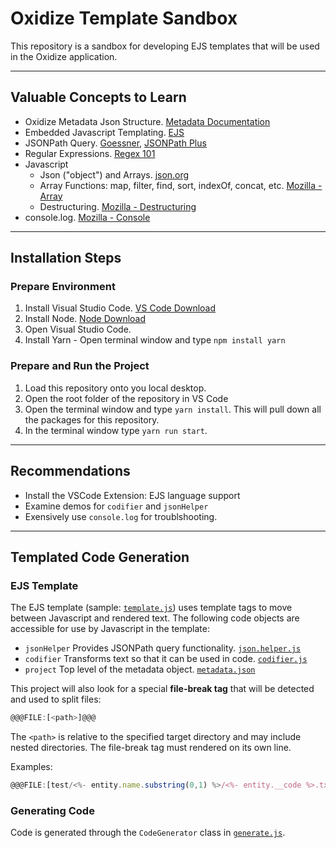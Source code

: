 # Oxidize Template Sandbox

This repository is a sandbox for developing EJS templates that will be used in the Oxidize application.

----

## Valuable Concepts to Learn

- Oxidize Metadata Json Structure. [Metadata Documentation](metadata.md)
- Embedded Javascript Templating. [EJS](https://ejs.co/)
- JSONPath Query. [Goessner](https://goessner.net/articles/JsonPath/), [JSONPath Plus](https://github.com/s3u/JSONPath)
- Regular Expressions. [Regex 101](https://regex101.com/)
- Javascript
  - Json ("object") and Arrays. [json.org](https://www.json.org/json-en.html)
  - Array Functions: map, filter, find, sort, indexOf, concat, etc. [Mozilla - Array](https://developer.mozilla.org/en-US/docs/Web/JavaScript/Reference/Global_Objects/Array)
  - Destructuring. [Mozilla - Destructuring](https://developer.mozilla.org/en-US/docs/Web/JavaScript/Reference/Operators/Destructuring_assignment)
- console.log. [Mozilla - Console](https://developer.mozilla.org/en-US/docs/Web/API/Console/log)

----

## Installation Steps

### **Prepare Environment**

1. Install Visual Studio Code. [VS Code Download](https://code.visualstudio.com/download)
2. Install Node. [Node Download](https://nodejs.org/en/download/)
3. Open Visual Studio Code.
4. Install Yarn - Open terminal window and type `npm install yarn`

### **Prepare and Run the Project**

1. Load this repository onto you local desktop.
2. Open the root folder of the repository in VS Code
3. Open the terminal window and type `yarn install`. This will pull down all the packages for this repository.
4. In the terminal window type `yarn run start`.

----

## Recommendations

- Install the VSCode Extension: EJS language support
- Examine demos for `codifier` and `jsonHelper`
- Exensively use `console.log` for troublshooting.

----

## Templated Code Generation

### **EJS Template**

The EJS template (sample: [`template.js`](input/template.ejs)) uses template tags to move between Javascript and rendered text. The following code objects are accessible for use by Javascript in the template:

- `jsonHelper` Provides JSONPath query functionality. [`json.helper.js`](src/core/json.helper.js)
- `codifier` Transforms text so that it can be used in code. [`codifier.js`](src/core/codifier.js)
- `project` Top level of the metadata object. [`metadata.json`](input/metadata.json)

This project will also look for a special **file-break tag** that will be detected and used to split files:
```javascript
@@@FILE:[<path>]@@@
```
The `<path>` is relative to the specified target directory and may include nested directories. The file-break tag must rendered on its own line.  
  
Examples:
```javascript
@@@FILE:[test/<%- entity.name.substring(0,1) %>/<%- entity.__code %>.txt]@@@
```


### **Generating Code**

Code is generated through the `CodeGenerator` class in [`generate.js`](src/generator.js).